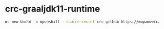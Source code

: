 # crc-graaljdk11-runtime

```bash
oc new-build -n openshift --source-secret crc-github https://mopanowicz@github.com/mopanowicz/crc.git --context-dir s2i/crc-graaljdk11-runtime --name crc-graaljdk11-runtime --to='crc-graaljdk11-runtime:release'
```
